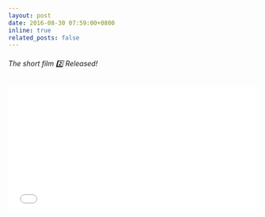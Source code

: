 ```yaml
---
layout: post
date: 2016-08-30 07:59:00+0800
inline: true
related_posts: false
---
```


###### The short film 2️⃣ Released! 

<iframe src="//player.bilibili.com/player.html?aid=25428557&bvid=BV1Ks411L7Hq&cid=43224557&p=1&autoplay=0" width="100%" height="250" scrolling="no" border="0" frameborder="no" framespacing="0" allowfullscreen="true"> </iframe>
